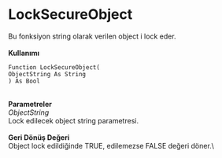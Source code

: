 # LockSecureObject

Bu fonksiyon string olarak verilen object i lock eder.\
\
**Kullanımı**

```
Function LockSecureObject(
ObjectString As String
) As Bool
```

\
**Parametreler**\
_ObjectString_\
Lock edilecek object string parametresi.\
\
**Geri Dönüş Değeri**\
Object lock edildiğinde TRUE, edilemezse FALSE değeri döner.\
